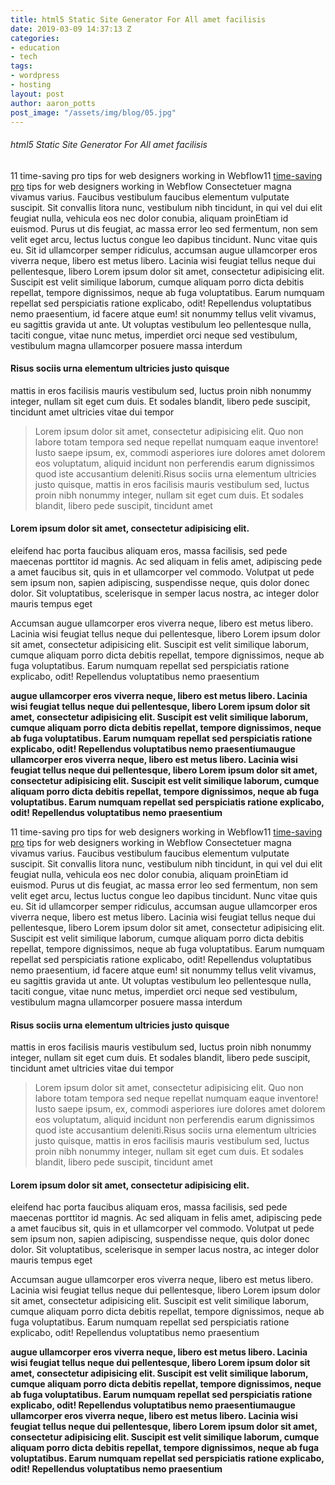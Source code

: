 ```yaml
---
title: html5 Static Site Generator For All amet facilisis
date: 2019-03-09 14:37:13 Z
categories:
- education
- tech
tags:
- wordpress
- hosting
layout: post
author: aaron_potts
post_image: "/assets/img/blog/05.jpg"
---
```


<h6>html5 Static Site Generator For All amet facilisis </h6>
<p>11 time-saving pro tips for web designers working in Webflow11 <a href="#">time-saving pro</a> tips for web designers working in Webflow Consectetuer magna vivamus varius. Faucibus vestibulum faucibus elementum vulputate suscipit. Sit convallis litora nunc, vestibulum nibh tincidunt, in qui vel dui elit feugiat nulla, vehicula eos nec dolor conubia, aliquam proinEtiam id euismod. Purus ut dis feugiat, ac massa error leo sed fermentum, non sem velit eget arcu, lectus luctus congue leo dapibus tincidunt. Nunc vitae quis eu. Sit id ullamcorper semper ridiculus, accumsan augue ullamcorper eros viverra neque, libero est metus libero. Lacinia wisi feugiat tellus neque dui pellentesque, libero Lorem ipsum dolor sit amet, consectetur adipisicing elit. Suscipit est velit similique laborum, cumque aliquam porro dicta debitis repellat, tempore dignissimos, neque ab fuga voluptatibus. Earum numquam repellat sed perspiciatis ratione explicabo, odit! Repellendus voluptatibus nemo praesentium, id facere atque eum! sit nonummy tellus velit vivamus, eu sagittis gravida ut ante. Ut voluptas vestibulum leo pellentesque nulla, taciti congue, vitae nunc metus, imperdiet orci neque sed vestibulum, vestibulum magna ullamcorper posuere massa interdum </p>
<h4>Risus sociis urna elementum ultricies justo quisque </h4> <p> mattis in eros facilisis mauris vestibulum sed, luctus proin nibh nonummy integer, nullam sit eget cum duis. Et sodales blandit, libero pede suscipit, tincidunt amet ultricies vitae dui tempor </p>
<blockquote class="blockquote single-quote">
  <p> Lorem ipsum dolor sit amet, consectetur adipisicing elit. Quo non labore totam tempora sed neque repellat numquam eaque inventore! Iusto saepe ipsum, ex, commodi asperiores iure dolores amet dolorem eos voluptatum, aliquid incidunt non perferendis earum dignissimos quod iste accusantium deleniti.Risus sociis urna elementum ultricies justo quisque, mattis in eros facilisis mauris vestibulum sed, luctus proin nibh nonummy integer, nullam sit eget cum duis. Et sodales blandit, libero pede suscipit, tincidunt amet </p>
</blockquote>
<h4>Lorem ipsum dolor sit amet, consectetur adipisicing elit.</h4>
<p>eleifend hac porta faucibus aliquam eros, massa facilisis, sed pede maecenas porttitor id magnis. Ac sed aliquam in felis amet, adipiscing pede a amet faucibus sit, quis in et ullamcorper vel commodo. Volutpat ut pede sem ipsum non, sapien adipiscing, suspendisse neque, quis dolor donec dolor. Sit voluptatibus, scelerisque in semper lacus nostra, ac integer dolor mauris tempus eget</p>

Accumsan augue ullamcorper eros viverra neque, libero est metus libero. Lacinia wisi feugiat tellus neque dui pellentesque, libero Lorem ipsum dolor sit amet, consectetur adipisicing elit. Suscipit est velit similique laborum, cumque aliquam porro dicta debitis repellat, tempore dignissimos, neque ab fuga voluptatibus. Earum numquam repellat sed perspiciatis ratione explicabo, odit! Repellendus voluptatibus nemo praesentium

<b>augue ullamcorper eros viverra neque, libero est metus libero. Lacinia wisi feugiat tellus neque dui pellentesque, libero Lorem ipsum dolor sit amet, consectetur adipisicing elit. Suscipit est velit similique laborum, cumque aliquam porro dicta debitis repellat, tempore dignissimos, neque ab fuga voluptatibus. Earum numquam repellat sed perspiciatis ratione explicabo, odit! Repellendus voluptatibus nemo praesentiumaugue ullamcorper eros viverra neque, libero est metus libero. Lacinia wisi feugiat tellus neque dui pellentesque, libero Lorem ipsum dolor sit amet, consectetur adipisicing elit. Suscipit est velit similique laborum, cumque aliquam porro dicta debitis repellat, tempore dignissimos, neque ab fuga voluptatibus. Earum numquam repellat sed perspiciatis ratione explicabo, odit! Repellendus voluptatibus nemo praesentium  </b>
<p>11 time-saving pro tips for web designers working in Webflow11 <a href="#">time-saving pro</a> tips for web designers working in Webflow Consectetuer magna vivamus varius. Faucibus vestibulum faucibus elementum vulputate suscipit. Sit convallis litora nunc, vestibulum nibh tincidunt, in qui vel dui elit feugiat nulla, vehicula eos nec dolor conubia, aliquam proinEtiam id euismod. Purus ut dis feugiat, ac massa error leo sed fermentum, non sem velit eget arcu, lectus luctus congue leo dapibus tincidunt. Nunc vitae quis eu. Sit id ullamcorper semper ridiculus, accumsan augue ullamcorper eros viverra neque, libero est metus libero. Lacinia wisi feugiat tellus neque dui pellentesque, libero Lorem ipsum dolor sit amet, consectetur adipisicing elit. Suscipit est velit similique laborum, cumque aliquam porro dicta debitis repellat, tempore dignissimos, neque ab fuga voluptatibus. Earum numquam repellat sed perspiciatis ratione explicabo, odit! Repellendus voluptatibus nemo praesentium, id facere atque eum! sit nonummy tellus velit vivamus, eu sagittis gravida ut ante. Ut voluptas vestibulum leo pellentesque nulla, taciti congue, vitae nunc metus, imperdiet orci neque sed vestibulum, vestibulum magna ullamcorper posuere massa interdum </p>
<h4>Risus sociis urna elementum ultricies justo quisque </h4> <p> mattis in eros facilisis mauris vestibulum sed, luctus proin nibh nonummy integer, nullam sit eget cum duis. Et sodales blandit, libero pede suscipit, tincidunt amet ultricies vitae dui tempor </p>
<blockquote class="blockquote single-quote">
  <p> Lorem ipsum dolor sit amet, consectetur adipisicing elit. Quo non labore totam tempora sed neque repellat numquam eaque inventore! Iusto saepe ipsum, ex, commodi asperiores iure dolores amet dolorem eos voluptatum, aliquid incidunt non perferendis earum dignissimos quod iste accusantium deleniti.Risus sociis urna elementum ultricies justo quisque, mattis in eros facilisis mauris vestibulum sed, luctus proin nibh nonummy integer, nullam sit eget cum duis. Et sodales blandit, libero pede suscipit, tincidunt amet </p>
</blockquote>
<h4>Lorem ipsum dolor sit amet, consectetur adipisicing elit.</h4>
<p>eleifend hac porta faucibus aliquam eros, massa facilisis, sed pede maecenas porttitor id magnis. Ac sed aliquam in felis amet, adipiscing pede a amet faucibus sit, quis in et ullamcorper vel commodo. Volutpat ut pede sem ipsum non, sapien adipiscing, suspendisse neque, quis dolor donec dolor. Sit voluptatibus, scelerisque in semper lacus nostra, ac integer dolor mauris tempus eget</p>

Accumsan augue ullamcorper eros viverra neque, libero est metus libero. Lacinia wisi feugiat tellus neque dui pellentesque, libero Lorem ipsum dolor sit amet, consectetur adipisicing elit. Suscipit est velit similique laborum, cumque aliquam porro dicta debitis repellat, tempore dignissimos, neque ab fuga voluptatibus. Earum numquam repellat sed perspiciatis ratione explicabo, odit! Repellendus voluptatibus nemo praesentium

<b>augue ullamcorper eros viverra neque, libero est metus libero. Lacinia wisi feugiat tellus neque dui pellentesque, libero Lorem ipsum dolor sit amet, consectetur adipisicing elit. Suscipit est velit similique laborum, cumque aliquam porro dicta debitis repellat, tempore dignissimos, neque ab fuga voluptatibus. Earum numquam repellat sed perspiciatis ratione explicabo, odit! Repellendus voluptatibus nemo praesentiumaugue ullamcorper eros viverra neque, libero est metus libero. Lacinia wisi feugiat tellus neque dui pellentesque, libero Lorem ipsum dolor sit amet, consectetur adipisicing elit. Suscipit est velit similique laborum, cumque aliquam porro dicta debitis repellat, tempore dignissimos, neque ab fuga voluptatibus. Earum numquam repellat sed perspiciatis ratione explicabo, odit! Repellendus voluptatibus nemo praesentium  </b>
